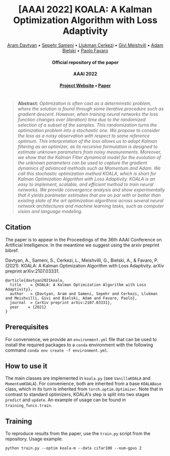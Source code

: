 <h1 align="center">
  <br>
	[AAAI 2022] KOALA: A Kalman Optimization Algorithm with Loss Adaptivity
  <br>
</h1>
  <p align="center">
    <a href="https://araachie.github.io">Aram Davtyan</a> •
    <a href="https://www.cvg.unibe.ch/people/sameni">Sepehr Sameni</a> •
    <a href="https://www.cvg.unibe.ch/people/cerkezi">Llukman Cerkezi</a> •
    <a href="https://gmeishvili.github.io/">Givi Meishvili</a> •
    <a href="https://www.cvg.unibe.ch/people/bielski">Adam Bielski</a> •
    <a href="https://www.cvg.unibe.ch/people/favaro">Paolo Favaro</a>
  </p>
<h4 align="center">Official repository of the paper</h4>

<h4 align="center">AAAI 2022</h4>

<h4 align="center"><a href="https://araachie.github.io/koala/">Project Website</a> • <a href="https://arxiv.org/abs/2107.03331">Paper</a>

#
> **Abstract:** *Optimization is often cast as a deterministic problem,
> where the solution is found through some iterative procedure such as 
> gradient descent. However, when training neural networks the loss 
> function changes over (iteration) time due to the randomized selection 
> of a subset of the samples. This randomization turns the optimization 
> problem into a stochastic one. We propose to consider the loss as a noisy
> observation with respect to some reference optimum. This interpretation 
> of the loss allows us to adopt Kalman filtering as an optimizer, as its 
> recursive formulation is designed to estimate unknown parameters from 
> noisy measurements. Moreover, we show that the Kalman Filter dynamical 
> model for the evolution of the unknown parameters can be used to capture 
> the gradient dynamics of advanced methods such as Momentum and Adam. We 
> call this stochastic optimization method KOALA, which is short for 
> Kalman Optimization Algorithm with Loss Adaptivity. KOALA is an easy to 
> implement, scalable, and efficient method to train neural networks. We 
> provide convergence analysis and show experimentally that it yields 
> parameter estimates that are on par with or better than existing state 
> of the art optimization algorithms across several neural network 
> architectures and machine learning tasks, such as computer vision and 
> language modeling.*

## Citation

The paper is to appear in the Proceedings of the 36th AAAI Conference on Artificial Intelligence. In the meantime we suggest using the arxiv preprint bibref.

Davtyan, A., Sameni, S., Cerkezi, L., Meishvilli, G., Bielski, A., & Favaro, P. (2021). KOALA: A Kalman Optimization Algorithm with Loss Adaptivity. arXiv preprint arXiv:2107.03331.

    @article{davtyan2021koala,
      title    = {KOALA: A Kalman Optimization Algorithm with Loss Adaptivity},
      author   = {Davtyan, Aram and Sameni, Sepehr and Cerkezi, Llukman and Meishvilli, Givi and Bielski, Adam and Favaro, Paolo},
      journal  = {arXiv preprint arXiv:2107.03331},
      year    = {2021}
    }

## Prerequisites

For convenience, we provide an `environment.yml` file that can be used to install the required packages to a `conda` environment with the following command `conda env create -f environment.yml`.

## How to use it

The main classes are implemented in `koala.py` (see `VanillaKOALA` and `MomentumKOALA`). For convenience, both are inherited from a base `KOALABase` class, which in its turn is inherited from `torch.optim.Optimizer`.
Note that in contrast to standard optimizers, KOALA's step is split into two stages `predict` and `update`.
An example of usage can be found in `training_funcs.train`.

## Training

To reproduce results from the paper, use the `train.py` script from the repository.
Usage example:

```
python train.py --optim koala-m --data cifar100 --num-gpus 2
```

